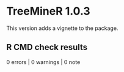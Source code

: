# TreeMineR 1.0.3

This version adds a vignette to the package.

## R CMD check results

0 errors | 0 warnings | 0 note
